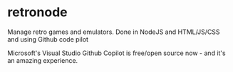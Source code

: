 # retronode
Manage retro games and emulators. Done in NodeJS and HTML/JS/CSS and using Github code pilot

Microsoft's Visual Studio Github Copilot is free/open source now - and it's an amazing experience.
